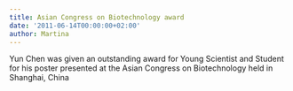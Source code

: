 ```yaml
---
title: Asian Congress on Biotechnology award
date: '2011-06-14T00:00:00+02:00'
author: Martina
---
```

Yun Chen was given an outstanding award for Young Scientist and Student for his poster presented at the Asian Congress on Biotechnology held in Shanghai, China
